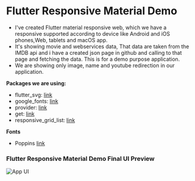 # Flutter Responsive Material Demo
- I've created Flutter material responsive web, which we have a responsive supported according to device like Android and iOS phones,Web, tablets and macOS app.
- It's showing movie and webservices data, That data are taken from the IMDB api and i have a created json page in github and calling to that page and fetching the data. This is for a demo purpose application.
- We are showing only image, name and youtube redirection in our application.

**Packages we are using:**

- flutter_svg: [link](https://pub.dev/packages/flutter_svg)
- google_fonts: [link](https://pub.dev/packages/google_fonts)
- provider: [link](https://pub.dev/packages/provider)
- get: [link](https://pub.dev/packages/get)
- responsive_grid_list: [link](https://pub.dev/packages/responsive_grid_list)

**Fonts**

- Poppins [link](https://fonts.google.com/specimen/Poppins)

### Flutter Responsive Material Demo Final UI Preview
![App UI](https://drive.google.com/file/d/10CRiCUREzJUFo5yn-B9EXCIwcDJMTxYy/view?usp=sharing)

